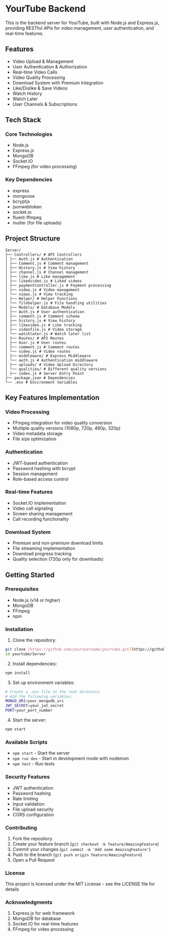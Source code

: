 # YourTube Backend

This is the backend server for YourTube, built with Node.js and Express.js, providing RESTful APIs for video management, user authentication, and real-time features.

## Features

- Video Upload & Management
- User Authentication & Authorization
- Real-time Video Calls
- Video Quality Processing
- Download System with Premium Integration
- Like/Dislike & Save Videos
- Watch History
- Watch Later
- User Channels & Subscriptions

## Tech Stack

### Core Technologies
- Node.js
- Express.js
- MongoDB
- Socket.IO
- FFmpeg (for video processing)

### Key Dependencies
- express
- mongoose
- bcryptjs
- jsonwebtoken
- socket.io
- fluent-ffmpeg
- multer (for file uploads)

## Project Structure
```
Server/ 
├── Controllers/ # API Controllers 
│ ├── Auth.js # Authentication 
│ ├── Comment.js # Comment management 
│ ├── History.js # View history 
│ ├── channel.js # Channel management 
│ ├── like.js # Like management 
│ ├── likedvideo.js # Liked videos 
│ ├── paymentController.js # Payment processing 
│ ├── video.js # Video management 
│ └── views.js # View tracking 
│ ├── Helper/ # Helper Functions 
│ └── filehelper.js # File handling utilities 
│ ├── Models/ # Database Models 
│ ├── Auth.js # User authentication 
│ ├── comment.js # Comment schema 
│ ├── history.js # View history 
│ ├── likevideo.js # Like tracking 
│ ├── videofile.js # Video storage 
│ └── watchlater.js # Watch later list 
│ ├── Routes/ # API Routes 
│ ├── User.js # User routes 
│ ├── comment.js # Comment routes 
│ └── video.js # Video routes 
│ ├── middleware/ # Express Middleware 
│ └── auth.js # Authentication middleware 
│ ├── uploads/ # Video Upload Directory 
│ └── qualities/ # Different quality versions 
│ ├── index.js # Server Entry Point 
├── package.json # Dependencies 
└── .env # Environment Variables    
```

## Key Features Implementation

### Video Processing
- FFmpeg integration for video quality conversion
- Multiple quality versions (1080p, 720p, 480p, 320p)
- Video metadata storage
- File size optimization

### Authentication
- JWT-based authentication
- Password hashing with bcrypt
- Session management
- Role-based access control

### Real-time Features
- Socket.IO implementation
- Video call signaling
- Screen sharing management
- Call recording functionality

### Download System
- Premium and non-premium download limits
- File streaming implementation
- Download progress tracking
- Quality selection (720p only for downloads)

## Getting Started

### Prerequisites
- Node.js (v14 or higher)
- MongoDB
- FFmpeg
- npm

### Installation
1. Clone the repository:
```bash
git clone [https://github.com/yourusername/yourtube.git](https://github.com/yourusername/yourtube.git)
cd yourtube/Server
```
2. Install dependencies:
```bash
npm install
```
3. Set up environment variables:
```bash
# Create a .env file in the root directory
# Add the following variables:
MONGO_URI=your_mongodb_uri
JWT_SECRET=your_jwt_secret
PORT=your_port_number
```
4. Start the server:
```bash
npm start
```
### Available Scripts
- `npm start` - Start the server
- `npm run dev` - Start in development mode with nodemon
- `npm test` - Run tests

### Security Features
- JWT authentication
- Password hashing
- Rate limiting
- Input validation
- File upload security
- CORS configuration

### Contributing
1. Fork the repository
2. Create your feature branch (`git checkout -b feature/AmazingFeature`)
3. Commit your changes (`git commit -m 'Add some AmazingFeature'`)
4. Push to the branch (`git push origin feature/AmazingFeature`)
5. Open a Pull Request

### License
This project is licensed under the MIT License - see the LICENSE file for details

### Acknowledgments
1. Express.js for web framework
2. MongoDB for database
3. Socket.IO for real-time features
4. FFmpeg for video processing


